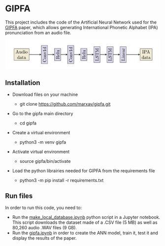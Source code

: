 # GIPFA

This project includes the code of the Artificial Neural Network used for the [GIPFA](https://arxiv.org/abs/2006.07573) paper, which allows generating International Phonetic Alphabet (IPA) pronunciation from an audio file.

![](gipfa.png?raw=true)

## Installation

* Download files on your machine
  * git clone https://github.com/marxav/gipfa.git

* Go to the gipfa main directory
  * cd gipfa

* Create a virtual environment
  * python3 -m venv gipfa

* Activate virtual environment
  * source gipfa/bin/activate

* Load the python librairies needed for GIPFA from the requirements file
  * python3 -m pip install -r requirements.txt

## Run files

In order to run this code, you need to:
* Run the [make_local_database.ipynb](make_local_database.ipynb) python script in a Jupyter notebook. This script downloads the dataset made of a .CSV file (5 MB) as well as 80,260 audio .WAV files (9 GB).
* Run the [gipfa.ipynb](gipfa.ipynb) in order to create the ANN model, train it, test it and display the results of the paper.
